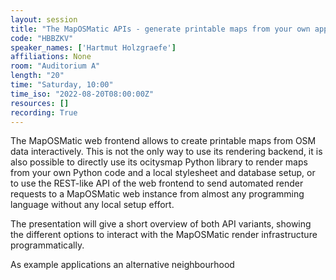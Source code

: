 ```yaml
---
layout: session
title: "The MapOSMatic APIs - generate printable maps from your own application"
code: "HBBZKV"
speaker_names: ['Hartmut Holzgraefe']
affiliations: None
room: "Auditorium A"
length: "20"
time: "Saturday, 10:00"
time_iso: "2022-08-20T08:00:00Z"
resources: []
recording: True
---
```


The MapOSMatic web frontend allows to create printable maps from OSM
data interactively. This is not the only way to use its rendering
backend, it is also possible to directly use its ocitysmap Python
library to render maps from your own Python code and a local
stylesheet and database setup, or to use the REST-like API of the web
frontend to send automated render requests to a MapOSMatic web
instance from almost any programming language without any local setup
effort.

The presentation will give a short overview of both API variants,
showing the different options to interact with the MapOSMatic render
infrastructure programmatically.

As example applications an alternative neighbourhood

